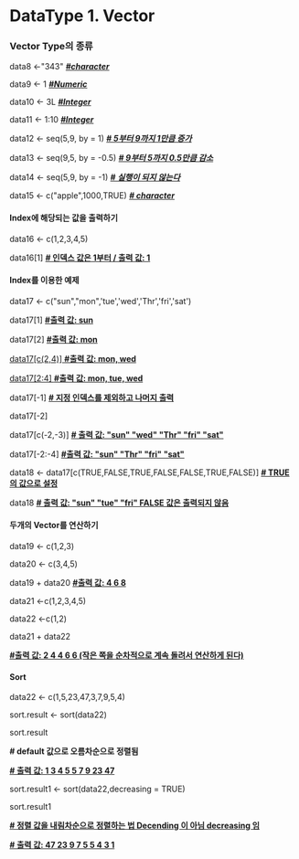# DataType 1. Vector

### Vector Type의 종류

data8 <-"343" ***<u>#character</u>***

data9 <- 1 ***<u>#Numeric</u>***

data10 <- 3L ***<u>#Integer</u>***

data11 <- 1:10 ***<u>#Integer</u>***

data12 <- seq(5,9, by = 1) **<u>*# 5부터 9까지 1만큼 증가</u>***

data13 <- seq(9,5, by = -0.5) ***<u># 9부터 5까지 0.5만큼 감소</u>***

data14 <- seq(5,9, by = -1) ***<u># 실행이 되지 않는다</u>***

data15 <- c("apple",1000,TRUE) ***<u># character</u>***

 

#### Index에 해당되는 값을 출력하기

data16 <- c(1,2,3,4,5)

data16[1] **<u># 인덱스 값은 1부터  / 출력 값: 1</u>**

 

#### Index를 이용한 예제 

data17 <- c("sun","mon",'tue','wed','Thr','fri','sat')

data17[1] **<u>#출력 값: sun</u>**

data17[2] **<u>#출력 값: mon</u>**

<u>data17[c(2,4)] **#출력 값: mon, wed**</u>

<u>data17[2:4] **#출력 값: mon, tue, wed**</u>

data17[-1] **<u># 지정 인덱스를 제외하고 나머지 출력</u>**

data17[-2]

data17[c(-2,-3)] **<u># 출력 값: "sun" "wed" "Thr" "fri" "sat"</u>**

data17[-2:-4] **<u>#출력 값: "sun" "Thr" "fri" "sat"</u>**

data18 <- data17[c(TRUE,FALSE,TRUE,FALSE,FALSE,TRUE,FALSE)] **<u># TRUE 의 값으로 설정</u>**

data18 **<u># 출력 값:  "sun" "tue" "fri" FALSE 값은 출력되지 않음</u>**

 

 

 

#### 두개의 Vector를 연산하기

data19 <- c(1,2,3)

data20 <- c(3,4,5)

data19 + data20 **<u>#출력 값: 4 6 8</u>**

 

data21 <-c(1,2,3,4,5)

data22 <-c(1,2)

data21 + data22 

**<u>#출력 값: 2 4 4 6 6 (작은 쪽을 순차적으로 계속 돌려서 연산하게 된다)</u>**

 

#### Sort

data22 <- c(1,5,23,47,3,7,9,5,4)

sort.result <- sort(data22)

sort.result 

**\# default 값으로 오름차순으로 정렬됨**

**<u># 출력 값: 1  3  4  5  5  7  9 23 47</u>**

sort.result1 <- sort(data22,decreasing = TRUE)

sort.result1 

<u>**\# 정렬 값을 내림차순으로 정렬하는 법 Decending 이 아님 decreasing 임**</u>

<u>**\# 출력 값: 47 23  9  7  5  5  4  3  1**</u>
